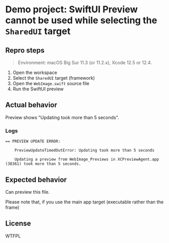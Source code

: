 # Demo project: SwiftUI Preview cannot be used while selecting the `SharedUI` target

## Repro steps

> Environment: macOS Big Sur 11.3 (or 11.2.x), Xcode 12.5 or 12.4.

1. Open the workspace
2. Select the `SharedUI` target (framework)
3. Open the `WebImage.swift` source file
4. Run the SwiftUI preview

## Actual behavior

Preview shows "Updating took more than 5 seconds".

### Logs

```log
== PREVIEW UPDATE ERROR:

    PreviewUpdateTimedOutError: Updating took more than 5 seconds
    
    Updating a preview from WebImage_Previews in XCPreviewAgent.app (38361) took more than 5 seconds.
```

## Expected behavior

Can preview this file.

Please note that, if you use the main app target (executable rather than the frame)

## License

WTFPL

